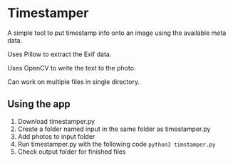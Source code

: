 # Timestamper
A simple tool to put timestamp info onto an image using the available meta data.

Uses Pillow to extract the Exif data.

Uses OpenCV to write the text to the photo.

Can work on multiple files in single directory.

## Using the app
1. Download timestamper.py
2. Create a folder named input in the same folder as timestamper.py
3. Add photos to input folder
4. Run timestamper.py with the following code
`python3 timstamper.py`
5. Check output folder for finished files